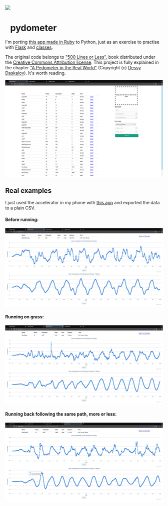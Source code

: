 <img align="left" src="https://aosabook.org/en/500L/pedometer-images/walk-2.png" height=100 width=auto /><br><h1>pydometer</h1>

I'm porting [this app made in Ruby](https://github.com/aosabook/500lines/tree/master/pedometer) to Python, just as an exercise to practise with [Flask](https://flask.palletsprojects.com) and [classes](https://docs.python.org/3/tutorial/classes.html).

The original code belongs to ["500 Lines or Less"](https://aosabook.org/en/index.html#500lines), book distributed under the [Creative Commons Attribution license](http://creativecommons.org/licenses/by/3.0/). This project is fully explained in the chapter ["A Pedometer in the Real World"](https://aosabook.org/en/500L/a-pedometer-in-the-real-world.html) (Copyright (c) [Dessy Daskalov](https://twitter.com/dess_e)). It's worth reading.

![](imgs/app.png)

## Real examples

I just used the accelerator in my phone with [this app](https://phyphox.org/) and exported the data to a plain CSV.

#### Before running:

![](imgs/app-before_running.png)

#### Running on grass:

![](imgs/app-run_going.png)

#### Running back following the same path, more or less:

![](imgs/app-run_coming.png)
